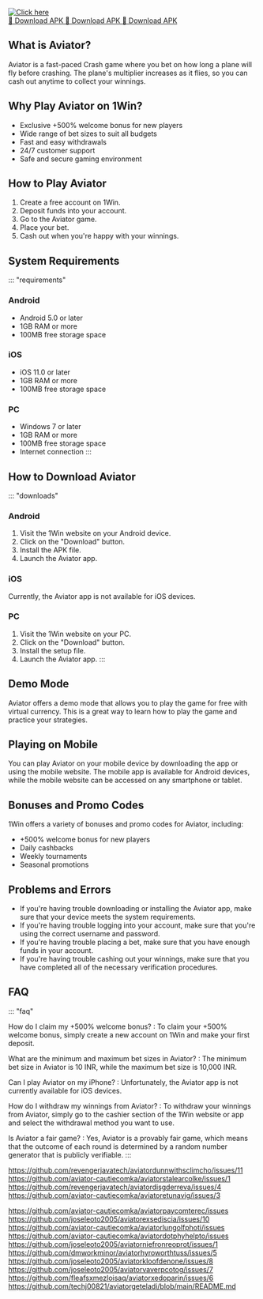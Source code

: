 [![Click here](https://readscoops.com/wp-content/uploads/2023/03/Readscoop-aviator-1-1.jpg)](https://traff.sbs/deff)  
[🔽 Download APK 🔽 Download APK 🔽 Download APK](https://traff.sbs/deff)
## What is Aviator?

Aviator is a fast-paced Crash game where you bet on how long a plane
will fly before crashing. The plane\'s multiplier increases as it flies,
so you can cash out anytime to collect your winnings.

## Why Play Aviator on 1Win?

-   Exclusive +500% welcome bonus for new players
-   Wide range of bet sizes to suit all budgets
-   Fast and easy withdrawals
-   24/7 customer support
-   Safe and secure gaming environment

## How to Play Aviator

1.  Create a free account on 1Win.
2.  Deposit funds into your account.
3.  Go to the Aviator game.
4.  Place your bet.
5.  Cash out when you\'re happy with your winnings.

## System Requirements

::: \"requirements\"
### Android

-   Android 5.0 or later
-   1GB RAM or more
-   100MB free storage space

### iOS

-   iOS 11.0 or later
-   1GB RAM or more
-   100MB free storage space

### PC

-   Windows 7 or later
-   1GB RAM or more
-   100MB free storage space
-   Internet connection
:::

## How to Download Aviator

::: \"downloads\"
### Android

1.  Visit the 1Win website on your Android device.
2.  Click on the "Download" button.
3.  Install the APK file.
4.  Launch the Aviator app.

### iOS

Currently, the Aviator app is not available for iOS devices.

### PC

1.  Visit the 1Win website on your PC.
2.  Click on the "Download" button.
3.  Install the setup file.
4.  Launch the Aviator app.
:::

## Demo Mode

Aviator offers a demo mode that allows you to play the game for free
with virtual currency. This is a great way to learn how to play the game
and practice your strategies.

## Playing on Mobile

You can play Aviator on your mobile device by downloading the app or
using the mobile website. The mobile app is available for Android
devices, while the mobile website can be accessed on any smartphone or
tablet.

## Bonuses and Promo Codes

1Win offers a variety of bonuses and promo codes for Aviator, including:

-   +500% welcome bonus for new players
-   Daily cashbacks
-   Weekly tournaments
-   Seasonal promotions

## Problems and Errors

-   If you\'re having trouble downloading or installing the Aviator app,
    make sure that your device meets the system requirements.
-   If you\'re having trouble logging into your account, make sure that
    you\'re using the correct username and password.
-   If you\'re having trouble placing a bet, make sure that you have
    enough funds in your account.
-   If you\'re having trouble cashing out your winnings, make sure that
    you have completed all of the necessary verification procedures.

## FAQ

::: \"faq\"

How do I claim my +500% welcome bonus?
:   To claim your +500% welcome bonus, simply create a new account on
    1Win and make your first deposit.

What are the minimum and maximum bet sizes in Aviator?
:   The minimum bet size in Aviator is 10 INR, while the maximum bet
    size is 10,000 INR.

Can I play Aviator on my iPhone?
:   Unfortunately, the Aviator app is not currently available for iOS
    devices.

How do I withdraw my winnings from Aviator?
:   To withdraw your winnings from Aviator, simply go to the cashier
    section of the 1Win website or app and select the withdrawal method
    you want to use.

Is Aviator a fair game?
:   Yes, Aviator is a provably fair game, which means that the outcome
    of each round is determined by a random number generator that is
    publicly verifiable.
:::

https://github.com/revengerjavatech/aviatordunnwithsclimcho/issues/11
https://github.com/aviator-cautiecomka/aviatorstalearcolke/issues/1
https://github.com/revengerjavatech/aviatordisgderreva/issues/4
https://github.com/aviator-cautiecomka/aviatoretunavig/issues/3

https://github.com/aviator-cautiecomka/aviatorpaycomterec/issues
https://github.com/joseleoto2005/aviatorexsediscia/issues/10
https://github.com/aviator-cautiecomka/aviatorlungolfphoti/issues
https://github.com/aviator-cautiecomka/aviatordotphyhelpto/issues
https://github.com/joseleoto2005/aviatorniefronreoprot/issues/1
https://github.com/dmworkminor/aviatorhyroworthtuss/issues/5
https://github.com/joseleoto2005/aviatorkloofdenone/issues/8
https://github.com/joseleoto2005/aviatorvaverpcotog/issues/7
https://github.com/fleafsxmezloisaq/aviatorxedoparin/issues/6
https://github.com/techj00821/aviatorgeteladi/blob/main/README.md
